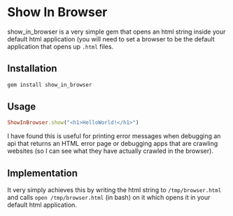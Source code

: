 # Show In Browser 
show_in_browser is a very simple gem that opens an html string inside your default html application (you will need to set a browser to be the default application that opens up `.html` files.

## Installation
```ruby
gem install show_in_browser
```

## Usage

```ruby
ShowInBrowser.show("<h1>HelloWorld!</h1>")
```

I have found this is useful for printing error messages when debugging an api that returns an HTML error page or debugging apps that are crawling websites (so I can see what they have actually crawled in the browser).

## Implementation

It very simply achieves this by writing the html string to `/tmp/browser.html` and calls `open /tmp/browser.html` (in bash) on it which opens it in your default html application.


